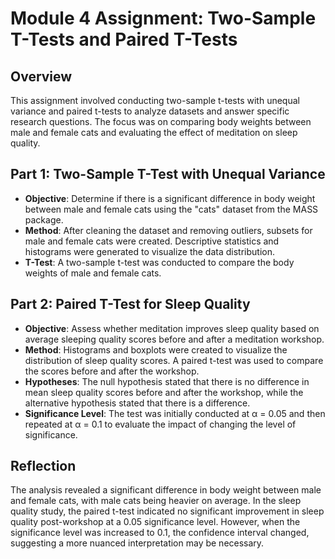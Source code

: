 # Module 4 Assignment: Two-Sample T-Tests and Paired T-Tests

## Overview

This assignment involved conducting two-sample t-tests with unequal variance and paired t-tests to analyze datasets and answer specific research questions. The focus was on comparing body weights between male and female cats and evaluating the effect of meditation on sleep quality.

## Part 1: Two-Sample T-Test with Unequal Variance

- **Objective**: Determine if there is a significant difference in body weight between male and female cats using the "cats" dataset from the MASS package.
- **Method**: After cleaning the dataset and removing outliers, subsets for male and female cats were created. Descriptive statistics and histograms were generated to visualize the data distribution.
- **T-Test**: A two-sample t-test was conducted to compare the body weights of male and female cats.

## Part 2: Paired T-Test for Sleep Quality

- **Objective**: Assess whether meditation improves sleep quality based on average sleeping quality scores before and after a meditation workshop.
- **Method**: Histograms and boxplots were created to visualize the distribution of sleep quality scores. A paired t-test was used to compare the scores before and after the workshop.
- **Hypotheses**: The null hypothesis stated that there is no difference in mean sleep quality scores before and after the workshop, while the alternative hypothesis stated that there is a difference.
- **Significance Level**: The test was initially conducted at α = 0.05 and then repeated at α = 0.1 to evaluate the impact of changing the level of significance.

## Reflection

The analysis revealed a significant difference in body weight between male and female cats, with male cats being heavier on average. In the sleep quality study, the paired t-test indicated no significant improvement in sleep quality post-workshop at a 0.05 significance level. However, when the significance level was increased to 0.1, the confidence interval changed, suggesting a more nuanced interpretation may be necessary.